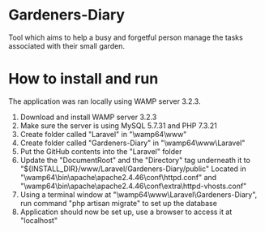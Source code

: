 # Gardeners-Diary
Tool which aims to help a busy and forgetful person manage the tasks associated with their small garden.

# How to install and run
The application was ran locally using WAMP server 3.2.3.

1. Download and install WAMP server 3.2.3
2. Make sure the server is using MySQL 5.7.31 and PHP 7.3.21
3. Create folder called "Laravel" in "\wamp64\www"
4. Create folder called "Gardeners-Diary" in "\wamp64\www\Laravel"
5. Put the GitHub contents into the "Laravel" folder
6. Update the "DocumentRoot" and the "Directory" tag underneath it to "${INSTALL_DIR}/www/Laravel/Gardeners-Diary/public"
    Located in "\wamp64\bin\apache\apache2.4.46\conf\httpd.conf" and "\wamp64\bin\apache\apache2.4.46\conf\extra\httpd-vhosts.conf"
7. Using a terminal window at "\wamp64\www\Laravel\Gardeners-Diary", run command "php artisan migrate" to set up the database
8. Application should now be set up, use a browser to access it at "localhost"